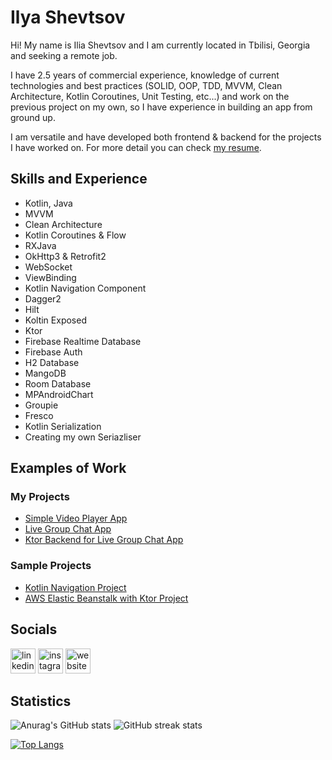 # Ilya Shevtsov
Hi! My name is Ilia Shevtsov and I am currently located in Tbilisi, Georgia and seeking a remote job.

I have 2.5 years of commercial experience, knowledge of current technologies and best practices (SOLID, OOP, TDD, MVVM, Clean Architecture, Kotlin Coroutines, Unit Testing, etc...) and work on the previous project on my own, so I have experience in building an app from ground up. 

I am versatile and have developed both frontend & backend for the projects I have worked on. For more detail you can check [my resume](https://drive.google.com/file/d/1b2elYS9DvsbTWNX-pqiMFOqgpcXk2wcM/view?usp=sharing).

## Skills and Experience

- Kotlin, Java
- MVVM
- Clean Architecture
- Kotlin Coroutines & Flow
- RXJava 
- OkHttp3 & Retrofit2
- WebSocket
- ViewBinding
- Kotlin Navigation Component 
- Dagger2
- Hilt
- Koltin Exposed
- Ktor
- Firebase Realtime Database
- Firebase Auth
- H2 Database
- MangoDB
- Room Database
- MPAndroidChart
- Groupie
- Fresco
- Kotlin Serialization
- Creating my own Seriazliser

## Examples of Work
### My Projects
- [Simple Video Player App](https://github.com/ilya-shevtsov/VideoPlayerApp)
- [Live Group Chat App](https://github.com/ilya-shevtsov/ChatApp)
- [Ktor Backend for Live Group Chat App](https://github.com/ilya-shevtsov/ChatAppBackend)
### Sample Projects
- [Kotlin Navigation Project](https://github.com/ilya-shevtsov/Kotlin-Navigation-Project)
- [AWS Elastic Beanstalk with Ktor Project](https://github.com/ilya-shevtsov/AWS-Elastic-Beanstalk-Ktor-Sample-Project)

## Socials

[<img src='https://cdn.jsdelivr.net/npm/simple-icons@3.0.1/icons/linkedin.svg' alt='linkedin' height='40'>](https://www.linkedin.com/in/ilia-shevtsov-android/)  [<img src='https://cdn.jsdelivr.net/npm/simple-icons@3.0.1/icons/instagram.svg' alt='instagram' height='40'>](https://www.instagram.com/princeofroyalnothing/)  [<img src='https://cdn.jsdelivr.net/npm/simple-icons@3.0.1/icons/icloud.svg' alt='website' height='40'>](https://medium.com/@iliashevtsov)  

## Statistics
![Anurag's GitHub stats](https://github-readme-stats.vercel.app/api?username=ilya-shevtsov&count_private=true&show_icons=true)
![GitHub streak stats](https://github-readme-streak-stats.herokuapp.com/?user=ilya-shevtsov)

[![Top Langs](https://github-readme-stats.vercel.app/api/top-langs/?username=ilya-shevtsov&layout=compact)](https://github.com/anuraghazra/github-readme-stats)
